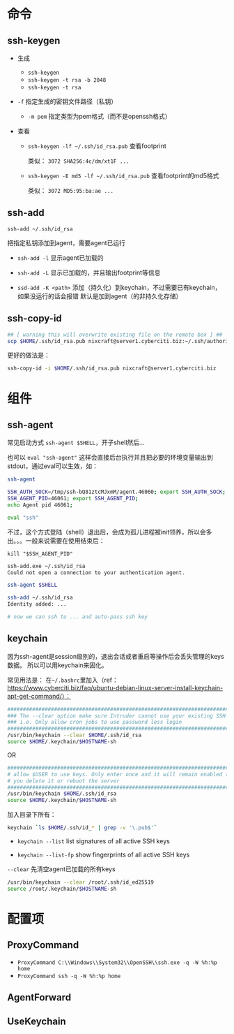 


# 命令

## ssh-keygen

* 生成
  * `ssh-keygen`
  * `ssh-keygen -t rsa -b 2048`
  * `ssh-keygen -t rsa`
* `-f` 指定生成的密钥文件路径（私钥）
  
  * `-m pem` 指定类型为pem格式（而不是openssh格式）
  
* 查看

  * `ssh-keygen -lf ~/.ssh/id_rsa.pub` 查看footprint

    类似： `3072 SHA256:4c/dm/xt1F ... `

  * `ssh-keygen -E md5 -lf ~/.ssh/id_rsa.pub` 查看footprint的md5格式

    类似： `3072 MD5:95:ba:ae ... `



## ssh-add

`ssh-add ~/.ssh/id_rsa`

把指定私钥添加到agent，需要agent已运行

* `ssh-add -l` 显示agent已加载的

* `ssh-add -L` 显示已加载的，并且输出footprint等信息

* `ssd-add -K <path>` 添加（持久化）到keychain，不过需要已有keychain，如果没运行的话会报错
  默认是加到agent（的非持久化存储）

## ssh-copy-id

```sh
## [ warning this will overwrite existing file on the remote box ] ##
scp $HOME/.ssh/id_rsa.pub nixcraft@server1.cyberciti.biz:~/.ssh/authorized_keys
```

更好的做法是：
```sh
ssh-copy-id -i $HOME/.ssh/id_rsa.pub nixcraft@server1.cyberciti.biz
```


# 组件

## ssh-agent

常见启动方式 `ssh-agent $SHELL`，开子shell然后...

也可以 `eval "ssh-agent"` 这样会直接后台执行并且把必要的环境变量输出到stdout，通过eval可以生效，如：

```sh
ssh-agent

SSH_AUTH_SOCK=/tmp/ssh-bQ81ztcMJxmM/agent.46060; export SSH_AUTH_SOCK;
SSH_AGENT_PID=46061; export SSH_AGENT_PID;
echo Agent pid 46061;

eval "ssh"
```

不过，这个方式登陆（shell）退出后，会成为孤儿进程被init领养，所以会多出。。。一般来说需要在使用结束后：

```
kill "$SSH_AGENT_PID"
```



```sh
ssh-add.exe ~/.ssh/id_rsa
Could not open a connection to your authentication agent.

ssh-agent $SHELL

ssh-add ~/.ssh/id_rsa
Identity added: ...

# now we can ssh to ... and auto-pass ssh key
```






## keychain

因为ssh-agent是session级别的，退出会话或者重启等操作后会丢失管理的keys数据。
所以可以用keychain来固化。

常见用法是： 在`~/.bashrc`里加入（ref： https://www.cyberciti.biz/faq/ubuntu-debian-linux-server-install-keychain-apt-get-command/）：
```sh
#####################################################################################
### The --clear option make sure Intruder cannot use your existing SSH-Agents keys 
### i.e. Only allow cron jobs to use password less login 
#####################################################################################
/usr/bin/keychain --clear $HOME/.ssh/id_rsa
source $HOME/.keychain/$HOSTNAME-sh
```

OR

```sh
###########################################################################
# allow $USER to use keys. Only enter once and it will remain enabled till
# you delete it or reboot the server 
###########################################################################
/usr/bin/keychain $HOME/.ssh/id_rsa
source $HOME/.keychain/$HOSTNAME-sh
```

加入目录下所有： 

```sh
keychain `ls $HOME/.ssh/id_* | grep -v '\.pub$'`
```





* `keychain --list`  list signatures of all active SSH keys

* `keychain --list-fp` show fingerprints of all active SSH keys

`--clear` 先清空agent已加载的所有keys
```sh
/usr/bin/keychain --clear /root/.ssh/id_ed25519
source /root/.keychain/$HOSTNAME-sh
```

# 配置项



## ProxyCommand



* `ProxyCommand C:\\Windows\\System32\\OpenSSH\\ssh.exe -q -W %h:%p home`
* `ProxyCommand ssh -q -W %h:%p home`



## AgentForward

## UseKeychain

